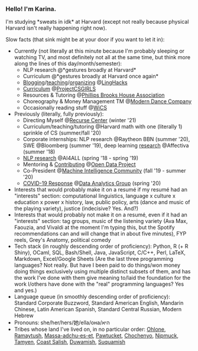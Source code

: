 ### Hello! I'm Karina.

I'm studying \*sweats in idk\* at Harvard (except not really because physical Harvard isn't really happening right now).

Slow facts (that sink might be at your door if you want to let it in):

- Currently (not literally at this minute because I'm probably sleeping or watching TV, and most definitely not all at the same time, but think more along the lines of this day/month/semester):
  - NLP research @\*gestures broadly at Harvard\*
  - Curriculum @\*gestures broadly at Harvard once again\*
  - [Blogging](http://linghacks.tech/blog/in-out-oops)/[teaching](https://github.com/ENSCMA2/spellcheck-workshop)/[organizing](https://github.com/ENSCMA2/linghacks-2019-workshops) @[LingHacks](http://linghacks.tech)
  - [Curriculum](https://linktr.ee/pcsgnlp) @[ProjectCSGIRLS](https://projectcsgirls.com)
  - Resources & Tutoring @[Phillips Brooks House Association](https://pbha.org)
  - Choreography & Money Management TM @[Modern Dance Company](http://www.hrmdc.org/)
  - Occasionally reading stuff @[WiCS](https://www.harvardwics.com/)
- Previously (literally, fully previously):
  - Directing Myself @[Recurse Center](https://recurse.com) (winter '21)
  - Curriculum/teaching/tutoring @Harvard math with one (literally 1) sprinkle of CS (summer/fall '20)
  - Corporate internships: NLP research @Raytheon BBN (summer '20), SWE @Bloomberg (summer '19), deep learning [research](https://github.com/ENSCMA2/giphy-scraper) @Affectiva (summer '18)
  - [NLP research](https://github.com/ENSCMA2/humanly) @AI4ALL (spring '18 - spring '19)
  - Mentoring & [Contributing](https://medium.com/harvard-open-data-project/open-data-on-open-learning-9b044ba131b1)  @[Open Data Project](https://hodp.org)
  - Co-President @[Machine Intelligence Community](https://harvard-mic.github.io) (fall '19 - summer '20)
  - [COVID-19 Response](https://www.harvardanalytics.org/insights/unicef-global-team-analyzes-youtube-reddit-facebook-nyt-amp-twitter-data) @[Data Analytics Group](https://www.harvardanalytics.org/) (spring '20)
- Interests that would probably make it on a resumé if my resumé had an "interests" section: computational linguistics, language x culture x education x power x history, law, public policy, arts (dance and music of the playing variety), justice (indecisive? Yes. And?)
- Interests that would probably not make it on a resumé, even if it had an "interests" section: tag groups, music of the listening variety (Ava Max, Faouzia, and Vivaldi at the moment I'm typing this, but the Spotify recommendations can and will change that in about five minutes), FYP reels, Grey's Anatomy, political comedy
- Tech stack (in roughly descending order of proficiency): Python, R (+ R Shiny), OCaml, SQL, Bash/Shell, Java, JavaScript, C/C++, Perl, LaTeX, Markdown, Excel/Google Sheets (Are the last three programming languages? Not really. But have I been paid to do things/won money doing things exclusively using multiple distinct subsets of them, and has the work I've done with them give meaning to/laid the foundation for the work I/others have done with the "real" programming languages? Yes and yes.)
- Language queue (in smoothly descending order of proficiency): Standard Corporate Buzzword, Standard American English, Mandarin Chinese, Latin American Spanish, Standard Central Russian, Modern Hebrew
- Pronouns: she/her/hers/她/ella/она/היא
- Tribes whose land I've lived on, in no particular order: [Ohlone](http://www.muwekma.org/home.html), [Ramaytush](http://www.ramaytush.com/), [Massa-adchu-es-et](http://massachusetttribe.org/), [Pawtucket](http://www.salemhistorical.org/massachusetts-indigenous-community-resources), [Chochenyo](https://sogoreate-landtrust.com/), [Nipmuck](https://www.nipmucnation.org/), [Tamyen](https://cla.berkeley.edu/languages/tamyen.php), [Coast Salish](http://www.firstnations.de/development/coast_salish.htm), [Duwamish](https://www.duwamishtribe.org/), [Suquamish](https://suquamish.nsn.us/)
